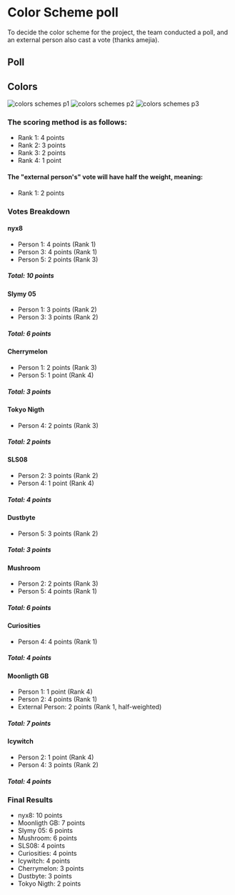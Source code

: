 # Color Scheme poll

To decide the color scheme for the project, the team conducted a poll, and an external person also cast a vote (thanks amejia).

## Poll

## Colors

![colors schemes p1](https://github.com/isromero/transcendence/tree/feat/Frontend-concept-map/frontend-concept/color_poll/img/colors1.jpg)
![colors schemes p2](https://github.com/isromero/transcendence/tree/feat/Frontend-concept-map/frontend-concept/color_poll/img/colors2.jpg)
![colors schemes p3](https://github.com/isromero/transcendence/tree/feat/Frontend-concept-map/frontend-concept/color_poll/img/colors3.jpg)

### The scoring method is as follows:

- Rank 1: 4 points
- Rank 2: 3 points
- Rank 3: 2 points
- Rank 4: 1 point

#### The "external person's" vote will have half the weight, meaning:
- Rank 1: 2 points


### Votes Breakdown
#### nyx8

- Person 1: 4 points (Rank 1)
- Person 3: 4 points (Rank 1)
- Person 5: 2 points (Rank 3)
##### Total: 10 points

#### Slymy 05

- Person 1: 3 points (Rank 2)
- Person 3: 3 points (Rank 2)
##### Total: 6 points

#### Cherrymelon

- Person 1: 2 points (Rank 3)
- Person 5: 1 point (Rank 4)
##### Total: 3 points

#### Tokyo Nigth

- Person 4: 2 points (Rank 3)
##### Total: 2 points

#### SLS08

- Person 2: 3 points (Rank 2)
- Person 4: 1 point (Rank 4)
##### Total: 4 points

#### Dustbyte

- Person 5: 3 points (Rank 2)
##### Total: 3 points

#### Mushroom

- Person 2: 2 points (Rank 3)
- Person 5: 4 points (Rank 1)
##### Total: 6 points

#### Curiosities

- Person 4: 4 points (Rank 1)
##### Total: 4 points

#### Moonligth GB

- Person 1: 1 point (Rank 4)
- Person 2: 4 points (Rank 1)
- External Person: 2 points (Rank 1, half-weighted)
##### Total: 7 points

#### Icywitch

- Person 2: 1 point (Rank 4)
- Person 4: 3 points (Rank 2)
##### Total: 4 points

### Final Results

- nyx8: 10 points
- Moonligth GB: 7 points
- Slymy 05: 6 points
- Mushroom: 6 points
- SLS08: 4 points
- Curiosities: 4 points
- Icywitch: 4 points
- Cherrymelon: 3 points
- Dustbyte: 3 points
- Tokyo Nigth: 2 points

